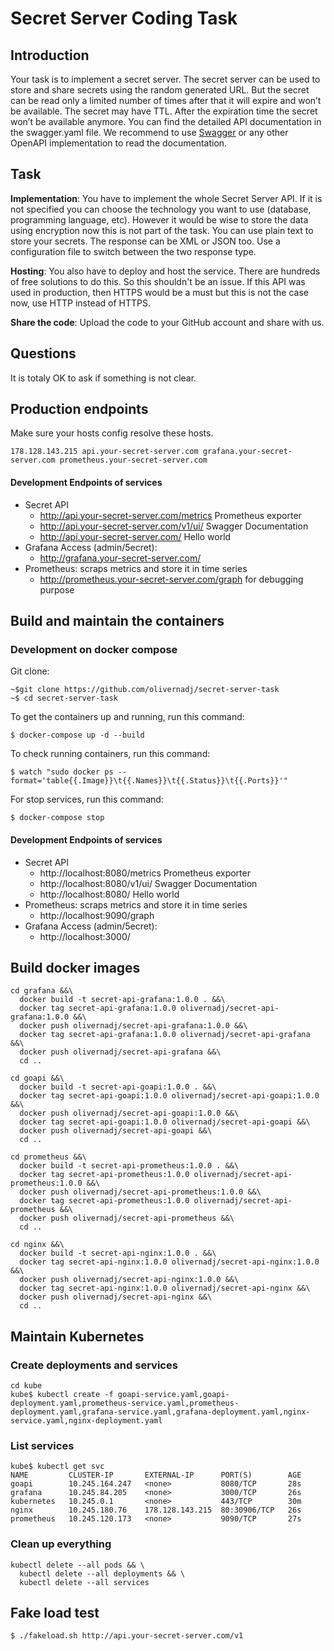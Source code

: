 # Secret Server Coding Task

## Introduction
Your task is to implement a secret server. The secret server can be used to store and share secrets
using the random generated URL. But the secret can be read only a limited number of times after that
it will expire and won’t be available. The secret may have TTL. After the expiration time the secret
won’t be available anymore. You can find the detailed API documentation in the swagger.yaml file.
We recommend to use [Swagger](https://editor.swagger.io/) or any other OpenAPI implementation to
read the documentation. 

## Task
**Implementation**: You have to implement the whole Secret Server API. If it is not specified you can choose the technology
you want to use (database, programming language, etc). However it would be wise to store the data using encryption now this is not part of the task. You can use plain text to store your secrets.
The response can be XML or JSON too. Use a configuration file to switch between the two response type. 

**Hosting**: You also have to deploy and host the service. There are hundreds of free solutions to do this. So this shouldn't
be an issue. If this API was used in production, then HTTPS would be a must but this is not the case now, use HTTP instead of HTTPS.

**Share the code**: Upload the code to your GitHub account and share with us.

## Questions
It is totaly OK to ask if something is not clear. 

## Production endpoints
Make sure your hosts config resolve these hosts.
```
178.128.143.215 api.your-secret-server.com grafana.your-secret-server.com prometheus.your-secret-server.com
```


#### Development Endpoints of services
- Secret API
  - http://api.your-secret-server.com/metrics Prometheus exporter
  - http://api.your-secret-server.com/v1/ui/ Swagger Documentation
  - http://api.your-secret-server.com/ Hello world
- Grafana Access (admin/5ecret):
  - http://grafana.your-secret-server.com/
- Prometheus: scraps metrics and store it in time series
  - http://prometheus.your-secret-server.com/graph for debugging purpose


## Build and maintain the containers

### Development on docker compose
Git clone:
```
~$git clone https://github.com/olivernadj/secret-server-task
~$ cd secret-server-task
```
To get the containers up and running, run this command:
```
$ docker-compose up -d --build
```
To check running containers, run this command:
```
$ watch "sudo docker ps --format='table{{.Image}}\t{{.Names}}\t{{.Status}}\t{{.Ports}}'"
```
For stop services, run this command:
```
$ docker-compose stop
```

#### Development Endpoints of services
- Secret API
  - http://localhost:8080/metrics Prometheus exporter
  - http://localhost:8080/v1/ui/ Swagger Documentation
  - http://localhost:8080/ Hello world
- Prometheus: scraps metrics and store it in time series
  - http://localhost:9090/graph
- Grafana Access (admin/5ecret):
  - http://localhost:3000/
  
## Build docker images
```
cd grafana &&\
  docker build -t secret-api-grafana:1.0.0 . &&\
  docker tag secret-api-grafana:1.0.0 olivernadj/secret-api-grafana:1.0.0 &&\
  docker push olivernadj/secret-api-grafana:1.0.0 &&\
  docker tag secret-api-grafana:1.0.0 olivernadj/secret-api-grafana &&\
  docker push olivernadj/secret-api-grafana &&\
  cd ..
  
cd goapi &&\
  docker build -t secret-api-goapi:1.0.0 . &&\
  docker tag secret-api-goapi:1.0.0 olivernadj/secret-api-goapi:1.0.0 &&\
  docker push olivernadj/secret-api-goapi:1.0.0 &&\
  docker tag secret-api-goapi:1.0.0 olivernadj/secret-api-goapi &&\
  docker push olivernadj/secret-api-goapi &&\
  cd ..

cd prometheus &&\
  docker build -t secret-api-prometheus:1.0.0 . &&\
  docker tag secret-api-prometheus:1.0.0 olivernadj/secret-api-prometheus:1.0.0 &&\
  docker push olivernadj/secret-api-prometheus:1.0.0 &&\
  docker tag secret-api-prometheus:1.0.0 olivernadj/secret-api-prometheus &&\
  docker push olivernadj/secret-api-prometheus &&\
  cd ..

cd nginx &&\
  docker build -t secret-api-nginx:1.0.0 . &&\
  docker tag secret-api-nginx:1.0.0 olivernadj/secret-api-nginx:1.0.0 &&\
  docker push olivernadj/secret-api-nginx:1.0.0 &&\
  docker tag secret-api-nginx:1.0.0 olivernadj/secret-api-nginx &&\
  docker push olivernadj/secret-api-nginx &&\
  cd ..

```


## Maintain Kubernetes

### Create deployments and services
```
cd kube
kube$ kubectl create -f goapi-service.yaml,goapi-deployment.yaml,prometheus-service.yaml,prometheus-deployment.yaml,grafana-service.yaml,grafana-deployment.yaml,nginx-service.yaml,nginx-deployment.yaml

```

### List services

```
kube$ kubectl get svc
NAME         CLUSTER-IP       EXTERNAL-IP      PORT(S)        AGE
goapi        10.245.164.247   <none>           8080/TCP       28s
grafana      10.245.84.205    <none>           3000/TCP       26s
kubernetes   10.245.0.1       <none>           443/TCP        30m
nginx        10.245.180.76    178.128.143.215  80:30906/TCP   26s
prometheus   10.245.120.173   <none>           9090/TCP       27s

```

### Clean up everything

```
kubectl delete --all pods && \
  kubectl delete --all deployments && \
  kubectl delete --all services
```

## Fake load test

```
$ ./fakeload.sh http://api.your-secret-server.com/v1

```
